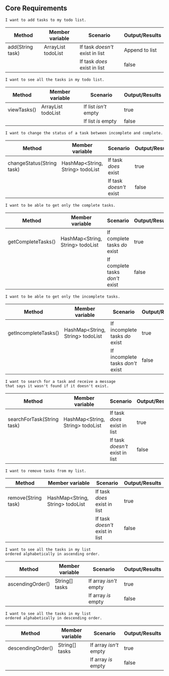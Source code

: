 ## Core Requirements

```
I want to add tasks to my todo list.
```

| Method           | Member variable            | Scenario                        | Output/Results |
|------------------|----------------------------|---------------------------------|----------------|
| add(String task) | ArrayList<String> todoList | If task *doesn't* exist in list | Append to list |
|                  |                            | If task *does* exist in list    | false          |


```
I want to see all the tasks in my todo list.
```

| Method      | Member variable            | Scenario              | Output/Results |
|-------------|----------------------------|-----------------------|----------------|
| viewTasks() | ArrayList<String> todoList | If list *isn't* empty | true           |
|             |                            | If list *is* empty    | false          |


```
I want to change the status of a task between incomplete and complete.
```

| Method                    | Member variable                  | Scenario                | Output/Results |
|---------------------------|----------------------------------|-------------------------|----------------|
| changeStatus(String task) | HashMap<String, String> todoList | If task *does* exist    | true           |
|                           |                                  | If task *doesn't* exist | false          |


```
I want to be able to get only the complete tasks.
```

| Method             | Member variable                  | Scenario                        | Output/Results |
|--------------------|----------------------------------|---------------------------------|----------------|
| getCompleteTasks() | HashMap<String, String> todoList | If complete tasks *do* exist    | true           |
|                    |                                  | If complete tasks *don't* exist | false          |


```
I want to be able to get only the incomplete tasks.
```

| Method               | Member variable                  | Scenario                          | Output/Results |
|----------------------|----------------------------------|-----------------------------------|----------------|
| getIncompleteTasks() | HashMap<String, String> todoList | If incomplete tasks *do* exist    | true           |
|                      |                                  | If incomplete tasks *don't* exist | false          |


```
I want to search for a task and receive a message
that says it wasn't found if it doesn't exist.
```

| Method                     | Member variable                  | Scenario                        | Output/Results |
|----------------------------|----------------------------------|---------------------------------|----------------|
| searchForTask(String task) | HashMap<String, String> todoList | If task *does* exist in list    | true           |
|                            |                                  | If task *doesn't* exist in list | false          |


```
I want to remove tasks from my list.
```

| Method              | Member variable                  | Scenario                        | Output/Results |
|---------------------|----------------------------------|---------------------------------|----------------|
| remove(String task) | HashMap<String, String> todoList | If task *does* exist in list    | true           |
|                     |                                  | If task *doesn't* exist in list | false          |


```
I want to see all the tasks in my list
ordered alphabetically in ascending order.
```

| Method           | Member variable | Scenario               | Output/Results |
|------------------|-----------------|------------------------|----------------|
| ascendingOrder() | String[] tasks  | If array *isn't* empty | true           |
|                  |                 | If array *is* empty    | false          |


```
I want to see all the tasks in my list
ordered alphabetically in descending order.
```

| Method            | Member variable | Scenario               | Output/Results |
|-------------------|-----------------|------------------------|----------------|
| descendingOrder() | String[] tasks  | If array *isn't* empty | true           |
|                   |                 | If array *is* empty    | false          |

